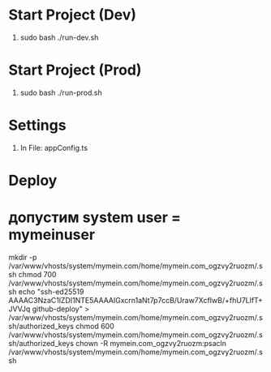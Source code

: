 # Start Project (Dev)
1) sudo bash ./run-dev.sh

# Start Project (Prod)
1) sudo bash ./run-prod.sh

# Settings
1) In File: appConfig.ts

# Deploy

# допустим system user = mymeinuser
mkdir -p /var/www/vhosts/system/mymein.com/home/mymein.com_ogzvy2ruozm/.ssh
chmod 700 /var/www/vhosts/system/mymein.com/home/mymein.com_ogzvy2ruozm/.ssh
echo "ssh-ed25519 AAAAC3NzaC1lZDI1NTE5AAAAIGxcrn1aNt7p7ccB/Uraw7XcfIwB/+fhU7LlfT+JVVJq github-deploy" > /var/www/vhosts/system/mymein.com/home/mymein.com_ogzvy2ruozm/.ssh/authorized_keys
chmod 600 /var/www/vhosts/system/mymein.com/home/mymein.com_ogzvy2ruozm/.ssh/authorized_keys
chown -R mymein.com_ogzvy2ruozm:psacln /var/www/vhosts/system/mymein.com/home/mymein.com_ogzvy2ruozm/.ssh